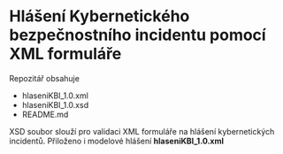# Hlášení Kybernetického bezpečnostního incidentu pomocí XML formuláře
Repozitář obsahuje
  - hlaseniKBI_1.0.xml
  - hlaseniKBI_1.0.xsd
  - README.md

XSD soubor slouží pro validaci XML formuláře na hlášení kybernetických incidentů. Přiloženo i modelové hlášení **hlaseniKBI_1.0.xml**
